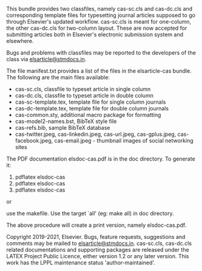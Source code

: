 This bundle provides two classfiles, namely cas-sc.cls and cas-dc.cls
and corresponding template files for typesetting journal articles
supposed to go through Elsevier's updated workflow. cas-sc.cls is meant
for one-column, the other cas-dc.cls for two-column layout. These are
now accepted for submitting articles both in Elsevier's electronic
submission system and elsewhere.

Bugs and problems with classfiles may be reported to the
developers of the class via elsarticle@stmdocs.in.

The file manifest.txt provides a list of the files in the
elsarticle-cas bundle.  The following are the main files available:

- cas-sc.cls, classfile to typeset article in single column
- cas-dc.cls, classfile to typeset article in double column
- cas-sc-template.tex, template file for single column journals
- cas-dc-template.tex, template file for double column journals
- cas-common.sty, additional macro package for formatting
- cas-model2-names.bst, BibTeX style file
- cas-refs.bib, sample BibTeX database
- cas-twitter.jpeg, cas-linkedin.jpeg, cas-url.jpeg, cas-gplus.jpeg, 
  cas-facebook.jpeg, cas-email.jpeg - thumbnail images of social 
  networking sites

The PDF documentation elsdoc-cas.pdf is in the doc directory.  To
generate it:

 1. pdflatex elsdoc-cas
 2. pdflatex elsdoc-cas
 3. pdflatex elsdoc-cas

or

use the makefile. Use the target `all' (eg: make all) in doc
directory.

The above procedure will create a print version, namely elsdoc-cas.pdf.

Copyright 2019-2021, Elsevier. Bugs, feature requests, suggestions and
comments may be mailed to elsarticle@stmdocs.in. cas-sc.cls, cas-dc.cls
related documentations and supporting packages are released under the
LATEX Project Public Licence, either version 1.2 or any later
version. This work has the LPPL maintenance status
'author-maintained'.
